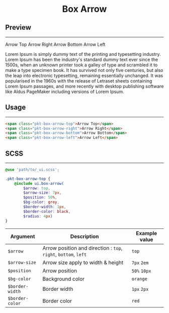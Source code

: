 <h1 style="border: 0; margin: 0; text-align: center;">Box Arrow</h1>

## Preview
---
<div id="preview">
    <div>
        <span class="pkt-box-arrow top">Arrow Top</span>
        <span class="pkt-box-arrow right">Arrow Right</span>
        <span class="pkt-box-arrow bottom">Arrow Bottom</span>
        <span class="pkt-box-arrow left">Arrow Left</span>
    </div>
    <div>
        <p class="pkt-box-arrow top">
            Lorem Ipsum is simply dummy text of the printing and typesetting industry. Lorem Ipsum has been the industry's standard dummy text ever since the 1500s, when an unknown printer took a galley of type and scrambled it to make a type specimen book. It has survived not only five centuries, but also the leap into electronic typesetting, remaining essentially unchanged. It was popularised in the 1960s with the release of Letraset sheets containing Lorem Ipsum passages, and more recently with desktop publishing software like Aldus PageMaker including versions of Lorem Ipsum.
        </p>
    </div>
</div>

## Usage
---
```html
<span class="pkt-box-arrow-top">Arrow Top</span>
<span class="pkt-box-arrow-right">Arrow Right</span>
<span class="pkt-box-arrow-bottom">Arrow Bottom</span>
<span class="pkt-box-arrow-left">Arrow Left</span>
```

## SCSS
---
```scss
@use 'path/to/_ui.scss';

.pkt-box-arrow-top {
    @include ui.box-arrow(
        $arrow: top,
        $arrow-size: 7px,
        $position: 50%,
        $bg-color: grey,
        $border-width: 1px,
        $border-color: black,
        $radius: 4px)
}
```

|Argument|Description|Example value|
|---|---|---|
|`$arrow`|Arrow position and direction : `top`, `right`, `bottom`, `left`|`top`|
|`$arrow-size`|Arrow size apply to width & height|`7px` `2em`|
|`$position`|Arrow position|`50%` `10px`|
|`$bg-color`|Background color|`orange`|
|`$border-width`|Border width|`1px` `2px`|
|`$border-color`|Border color|`red`|
